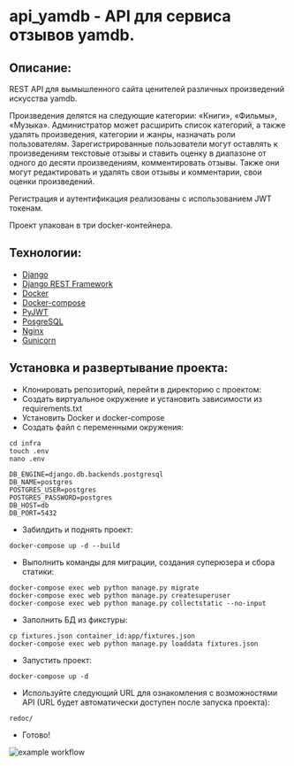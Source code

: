 # api_yamdb - API для сервиса отзывов yamdb.
## Описание:
REST API для вымышленного сайта ценителей различных произведений искусства yamdb. 

Произведения делятся на следующие категории: «Книги», «Фильмы», «Музыка». Администратор может расширить список категорий, а также удалять произведения, категории и жанры, назначать роли пользователям. Зарегистрированные пользователи могут оставлять к произведениям текстовые отзывы и ставить оценку в диапазоне от одного до десяти произведениям, комментировать отзывы. Также они могут редактировать и удалять свои отзывы и комментарии, свои оценки произведений.

Регистрация и аутентификация реализованы с использованием JWT токенам.

Проект упакован в три docker-контейнера.

## Технологии:
- [Django](https://www.djangoproject.com/)
- [Django REST Framework](https://www.django-rest-framework.org)
- [Docker](https://www.docker.com)
- [Docker-compose](https://docs.docker.com/compose/)
- [PyJWT](https://pyjwt.readthedocs.io/)
- [PosgreSQL](https://www.postgresql.org)
- [Nginx](https://nginx.org/)
- [Gunicorn](https://gunicorn.org)

## Установка и развертывание проекта:
- Клонировать репозиторий, перейти в директорию с проектом:
- Создать виртуальное окружение и установить зависимости из requirements.txt
- Установить Docker и docker-compose
- Cоздать файл с переменными окружения:
```
cd infra
touch .env
nano .env

DB_ENGINE=django.db.backends.postgresql
DB_NAME=postgres
POSTGRES_USER=postgres
POSTGRES_PASSWORD=postgres
DB_HOST=db
DB_PORT=5432
```
- Забилдить и поднять проект:
```
docker-compose up -d --build
```
- Выполнить команды для миграции, создания суперюзера и сбора статики:
```
docker-compose exec web python manage.py migrate
docker-compose exec web python manage.py createsuperuser
docker-compose exec web python manage.py collectstatic --no-input 
```
- Заполнить БД из фикстуры:
```
cp fixtures.json container_id:app/fixtures.json
docker-compose exec web python manage.py loaddata fixtures.json
```
- Запустить проект:
```
docker-compose up -d
```
- Используйте следующий URL для ознакомления с возможностями API (URL будет автоматически доступен после запуска проекта):
```
redoc/
```
- Готово!

![example workflow](https://github.com/truth711/yamdb_final/actions/workflows/yamdb_workflow.yml/badge.svg)
